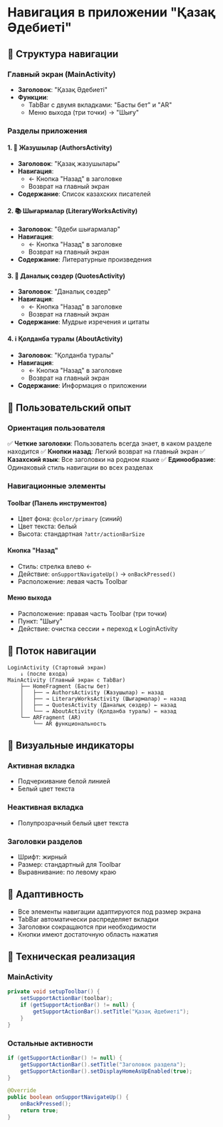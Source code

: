 # Навигация в приложении "Қазақ Әдебиеті"

## 🧭 Структура навигации

### Главный экран (MainActivity)
- **Заголовок**: "Қазақ Әдебиеті"
- **Функции**: 
  - TabBar с двумя вкладками: "Басты бет" и "AR"
  - Меню выхода (три точки) → "Шығу"

### Разделы приложения

#### 1. 📝 Жазушылар (AuthorsActivity)
- **Заголовок**: "Қазақ жазушылары"
- **Навигация**: 
  - ← Кнопка "Назад" в заголовке
  - Возврат на главный экран
- **Содержание**: Список казахских писателей

#### 2. 📚 Шығармалар (LiteraryWorksActivity)
- **Заголовок**: "Әдеби шығармалар"
- **Навигация**: 
  - ← Кнопка "Назад" в заголовке
  - Возврат на главный экран
- **Содержание**: Литературные произведения

#### 3. 💭 Даналық сөздер (QuotesActivity)
- **Заголовок**: "Даналық сөздер"
- **Навигация**: 
  - ← Кнопка "Назад" в заголовке
  - Возврат на главный экран
- **Содержание**: Мудрые изречения и цитаты

#### 4. ℹ️ Қолданба туралы (AboutActivity)
- **Заголовок**: "Қолданба туралы"
- **Навигация**: 
  - ← Кнопка "Назад" в заголовке
  - Возврат на главный экран
- **Содержание**: Информация о приложении

## 🎯 Пользовательский опыт

### Ориентация пользователя
✅ **Четкие заголовки**: Пользователь всегда знает, в каком разделе находится
✅ **Кнопки назад**: Легкий возврат на главный экран
✅ **Казахский язык**: Все заголовки на родном языке
✅ **Единообразие**: Одинаковый стиль навигации во всех разделах

### Навигационные элементы

#### Toolbar (Панель инструментов)
- Цвет фона: `@color/primary` (синий)
- Цвет текста: белый
- Высота: стандартная `?attr/actionBarSize`

#### Кнопка "Назад"
- Стиль: стрелка влево ←
- Действие: `onSupportNavigateUp()` → `onBackPressed()`
- Расположение: левая часть Toolbar

#### Меню выхода
- Расположение: правая часть Toolbar (три точки)
- Пункт: "Шығу"
- Действие: очистка сессии + переход к LoginActivity

## 🔄 Поток навигации

```
LoginActivity (Стартовый экран)
    ↓ (после входа)
MainActivity (Главный экран с TabBar)
    ├── HomeFragment (Басты бет)
    │   ├── → AuthorsActivity (Жазушылар) ← назад
    │   ├── → LiteraryWorksActivity (Шығармалар) ← назад
    │   ├── → QuotesActivity (Даналық сөздер) ← назад
    │   └── → AboutActivity (Қолданба туралы) ← назад
    └── ARFragment (AR)
        └── AR функциональность
```

## 🎨 Визуальные индикаторы

### Активная вкладка
- Подчеркивание белой линией
- Белый цвет текста

### Неактивная вкладка
- Полупрозрачный белый цвет текста

### Заголовки разделов
- Шрифт: жирный
- Размер: стандартный для Toolbar
- Выравнивание: по левому краю

## 📱 Адаптивность

- Все элементы навигации адаптируются под размер экрана
- TabBar автоматически распределяет вкладки
- Заголовки сокращаются при необходимости
- Кнопки имеют достаточную область нажатия

## 🔧 Техническая реализация

### MainActivity
```java
private void setupToolbar() {
    setSupportActionBar(toolbar);
    if (getSupportActionBar() != null) {
        getSupportActionBar().setTitle("Қазақ Әдебиеті");
    }
}
```

### Остальные активности
```java
if (getSupportActionBar() != null) {
    getSupportActionBar().setTitle("Заголовок раздела");
    getSupportActionBar().setDisplayHomeAsUpEnabled(true);
}

@Override
public boolean onSupportNavigateUp() {
    onBackPressed();
    return true;
}
``` 